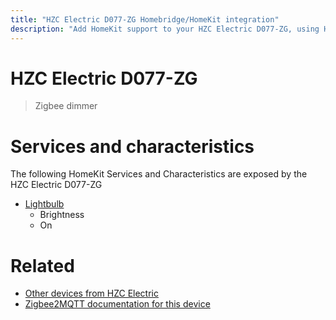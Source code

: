 ```yaml
---
title: "HZC Electric D077-ZG Homebridge/HomeKit integration"
description: "Add HomeKit support to your HZC Electric D077-ZG, using Homebridge, Zigbee2MQTT and homebridge-z2m."
---
```

<!---
This file has been GENERATED using src/docgen/docgen.ts
DO NOT EDIT THIS FILE MANUALLY!
-->
# HZC Electric D077-ZG
> Zigbee dimmer


# Services and characteristics
The following HomeKit Services and Characteristics are exposed by
the HZC Electric D077-ZG

* [Lightbulb](../../light.md)
  * Brightness
  * On


# Related
* [Other devices from HZC Electric](../index.md#hzc_electric)
* [Zigbee2MQTT documentation for this device](https://www.zigbee2mqtt.io/devices/D077-ZG.html)